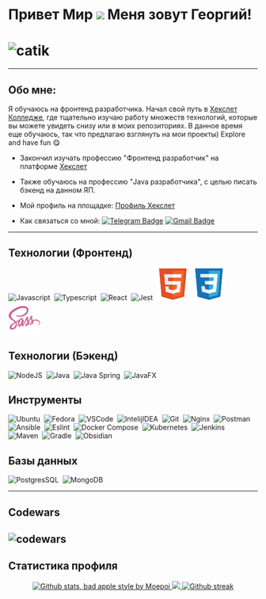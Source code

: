 # Привет Мир <img width="35px" src="https://github.com/user-attachments/assets/cc294e30-ea4e-4530-b09e-0bb6703f8fa4" />  Меня зовут Георгий!
# ![catik](https://github.com/Goga-Rid/Goga-Rid/assets/112984775/4c6f8a13-00b9-4533-a85b-520103e0cc50)

---

## Обо мне:

Я обучаюсь на фронтенд разработчика. Начал свой путь в <a href="https://hexly.ru/#">Хекслет Колледже</a>, где тщательно изучаю работу множеств технологий, которые вы можете увидеть снизу или в моих репозиториях. В данное время еще обучаюсь, так что предлагаю взглянуть на мои проекты) Explore and have fun :yum:
- Закончил изучать профессию "Фронтенд разработчик" на платформе <a href="https://ru.hexlet.io">Хекслет</a>

- Также обучаюсь на профессию "Java разработчика", с целью писать бэкенд на данном ЯП.

- Мой профиль на площадке: <a href="https://ru.hexlet.io/u/goga-rid">Профиль Хекслет</a>

- Как связаться со мной: [![Telegram Badge](https://img.shields.io/badge/-geo_rid-Swamp?style=flat&logo=Telegram&logoColor=white)](https://t.me/geo_rid) [![Gmail Badge](https://img.shields.io/badge/-Mail-blue?style=flat&logo=Gmail&logoColor=white)](mailto:wopa22@list.ru)
---
## Технологии (Фронтенд)
<div>
    <img width="65px" src="https://github.com/user-attachments/assets/5b9d84a5-ae92-4474-9116-f7502884b199" title="Javascript" alt="Javascript" />&nbsp;
    <img width="65px" src="https://github.com/user-attachments/assets/9e3e8a42-443a-41c0-a600-0024ac7c5329" title="Typescript" alt="Typescript" />&nbsp;
    <img width="65px" src="https://github.com/user-attachments/assets/dd33a113-05ae-41ec-b42a-06ef6034ce00" title="React" alt="React" />&nbsp;
    <img width="65px" src="https://github.com/user-attachments/assets/7fbdec0b-2472-4ab1-b793-1f89794c7b6c" title="Jest" alt="Jest" />&nbsp;
    <img width="65px" src="https://github.com/devicons/devicon/blob/master/icons/html5/html5-original.svg" title="HTML5" alt="HTML5" />&nbsp;
    <img width="65px" src="https://github.com/devicons/devicon/blob/master/icons/css3/css3-original.svg" title="CSS3" alt="CSS3" />&nbsp;
    <img width="65px" src="https://github.com/devicons/devicon/blob/master/icons/sass/sass-original.svg" title="Sass" alt="Sass" />&nbsp;
</div>

## Технологии (Бэкенд)
<div>
    <img width="65px"src="https://github.com/user-attachments/assets/45683a06-a07b-4420-883f-0c360895184e" title="NodeJS" alt="NodeJS" >&nbsp;
    <img width="65px" src="https://github.com/user-attachments/assets/74d0e608-1361-4406-aa1e-cdbcfeab5cbd" title="Java" alt="Java" />&nbsp;
    <img width="65px" src="https://github.com/user-attachments/assets/2a7a06d1-7f99-47cb-8196-9fd3597b0931" title="Java Spring" alt="Java Spring" />&nbsp;
    <img width="130px" src="https://upload.wikimedia.org/wikipedia/en/c/cc/JavaFX_Logo.png?20171126060508" title="JavaFX" alt="JavaFX" />&nbsp;
</div>

## Инструменты
<div>
    <img width="65px" src="https://github.com/user-attachments/assets/9059c9e1-af72-453b-8b26-d91a86fb4940" title="Ubuntu" alt="Ubuntu" />&nbsp;
    <img width="65px" src="https://github.com/user-attachments/assets/4656ed7b-d89f-4837-aafe-27ea8b43653d" title="Fedora" alt="Fedora" />&nbsp;
    <img width="65px" src="https://github.com/user-attachments/assets/fd76e2de-612e-46c1-bab2-73bf88411b95" title="VSCode" alt="VSCode" />&nbsp;
    <img width="65px" src="https://github.com/user-attachments/assets/f50676b0-176f-46a0-b8c7-284c32b6e738" title="IntelijIDEA" alt="IntelijIDEA" />&nbsp;
    <img width="65px" src="https://github.com/user-attachments/assets/db981e78-0d91-4e3e-ba32-0a8c2782dc5a" title="Git" alt="Git" />&nbsp;
    <img width="65px" src="https://github.com/user-attachments/assets/81351f12-3b11-434b-b9d7-786b44f100b8" title="Nginx" alt="Nginx" />&nbsp;
    <img width="65px" src="https://github.com/user-attachments/assets/0eaf49ac-6276-42f5-a87c-98037972dc1b" title="Postman" alt="Postman" />&nbsp;
    <img width="65px" src="https://github.com/user-attachments/assets/a769e006-aa26-4681-b29a-ac1319624dbb" title="Ansible" alt="Ansible" />&nbsp;
    <img width="65px" src="https://github.com/user-attachments/assets/75e5ef28-1f23-455a-b75d-fc50fd2e4057" title="Eslint" alt="Eslint" />&nbsp;
    <img width="65px" src="https://github.com/user-attachments/assets/9b8a28ce-db86-4fd8-8991-14c83feb9263" title="Docker Compose" alt="Docker Compose" />&nbsp;
    <img width="65px" src="https://github.com/user-attachments/assets/175aebe8-bf3a-4849-a21a-ccb53a310216" title="Kubernetes" alt="Kubernetes" />&nbsp;
    <img width="65px" src="https://github.com/user-attachments/assets/d2e5cc71-1f7e-46de-91dc-894124747ccc" title="Jenkins" alt="Jenkins" />&nbsp;
    <img width="65px" src="https://github.com/user-attachments/assets/645a828f-39d2-43d4-96a1-29634099d2ed" title="Maven" alt="Maven" />&nbsp;
    <img width="65px" src="https://github.com/user-attachments/assets/145dfe38-eb0a-460c-b38d-867edafc662d" title="Gradle" alt="Gradle" />&nbsp;
    <img width="65px" src="https://github.com/user-attachments/assets/40b683f0-7e71-4db7-a4fd-49d2788f1b9c" title="Obsidian" alt="Obsidian" />&nbsp;
</div>

## Базы данных
<div>
    <img width="65px" src="https://github.com/user-attachments/assets/1a460682-1ee2-41ca-b1e8-097ad6d2f33b" title="PostgresSQL" alt="PostgresSQL" />&nbsp;
    <img width="65px" src="https://github.com/user-attachments/assets/c82b0ff0-67bc-49eb-82cf-23cd5e511102" title="MongoDB" alt="MongoDB" />&nbsp;
</div>

---
## Codewars
![codewars](https://www.codewars.com/users/Goga-Rid/badges/large)
---

## Статистика профиля
  <section align="center">
    <a href="https://github.com/MariaClaraC">
      <img height="150em" alt="Github stats, bad apple style by Moepoi" src="https://bad-apple-github-readme.vercel.app/api?show_bg=1&username=Goga-Rid&show_icons=true&text_color=434d58&title_color=57A3FA&bg_color=00000000&hide_border=true">
      <img height="150em" src="https://github-readme-stats.vercel.app/api/top-langs/?username=Goga-Rid&show_icons=true&text_color=434d58&title_color=57A3FA&bg_color=00000000&hide_border=true&layout=compact">
      <img height="150em" alt="Github streak" src="http://github-readme-streak-stats.herokuapp.com?user=Goga-Rid&text_color=434d58&title_color=57A3FA&bg_color=00000000&hide_border=truehide_border=true&dates=DBDADA&currStreakLabel=FFFEFE&stroke=333333F9&ring=5094F0&fire=5094F0&sideNums=D5E5FA&sideLabels=FFFEFE&currStreakNum=D5E5FAF9](http://github-readme-streak-stats.herokuapp.com?user=MariaClaraC&hide_border=true&border_radius=20&date_format=n%2Fj%5B%2FY%5D&background=00000000&ring=57A3FA&fire=71A3FA&currStreakNum=FAFAFA&stroke=00000000&dates=434D58&sideNums=434D58&currStreakLabel=8396AC&sideLabels=8396AC)](https://git.io/streak-stats">
   </a>
  </section>
</div>
